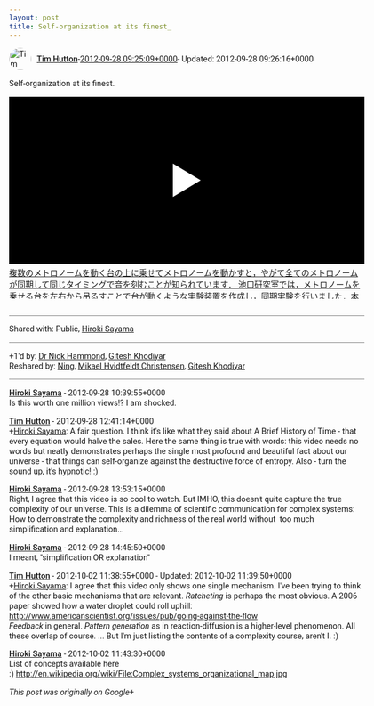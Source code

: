 ```yaml
---
layout: post
title: Self-organization at its finest_
---
```


<html><head><meta charset="utf-8"><title>Self-organization at its finest.</title><style>body {font: 11pt Roboto, Arial, sans-serif; max-width: 640px; margin: 24px;}.author-photo {border-radius: 50%; margin-right: 10px; width: 40px;}.author {font-weight: 500;}.main-content {margin: 15px 0 15px;}.post-title {font-weight: bold;}.location {display: block; margin-top: 15px;}.location img {float: left; margin-right: 5px; width: 20px;}.media-link {display: inline-block; max-width: 100%; vertical-align: top;}.media-link p {margin-top: 5px; max-height: 4em; overflow: scroll;}.media {max-height: 100vh; max-width: 100%;}.video-placeholder {background: black; display: flex; height: 300px; max-width: 100%; width: 640px;}.play-icon {border-bottom: 30px solid transparent; border-left: 50px solid white; border-top: 30px solid transparent; color: white; margin: auto;}.album {max-height: 800px; overflow: scroll; width: calc(100vw - 48px);}.album .media-link {margin-right: 5px; max-width: 250px;}.album .media {max-height: 250px;}.link-embed {border-top: 1px solid lightgrey; display: block; margin-top: 20px;}.link-embed img {max-width: 100%;}.inline-link-embed {display: block;}.inline-link-embed img {vertical-align: middle;}.link-title {display: inline-block; font-size: medium; font-weight: 300; padding-left: 1em;}.reshare-attribution {display: block; font-weight: bold; margin-bottom: 10px;}.poll-image {margin-bottom: 5px; max-height: 300px; max-width: 500px;}.poll-choice {align-items: center; display: flex; margin-bottom: 5px; max-width: 500px;}.poll-choice-percentage {background-color: lightblue; height: 100%; left: 0; position: absolute; z-index: -1;}.poll-choice-selected {margin-right: 5px;}.poll-choice-results {border: 1px solid lightgray; border-radius: 5px; display: flex; line-height: 40px; overflow: hidden; padding: 0 8px; position: relative;}.poll-choice-results, .poll-choice-description {flex-grow: 1; margin-right: 10px;}.poll-choice-image {width: 100%;}.poll-choice-image, .poll-choice-image img {max-height: 40px; max-width: 100px;}.poll-choice-votes {max-height: 100px; overflow: auto;}.plus-entity-embed {color: black; display: block; text-decoration: none;}.plus-entity-embed-cover-photo {max-height: 300px; max-width: 100%;}.plus-entity-embed-info {padding: 0 1em 1em;}.plus-entity-embed-info h2 {font-weight: 500; margin: 10px 0;}.plus-entity-embed-info p {font-size: small; margin: 0;}.collection-owner-avatar {border-radius: 50%; border: 2px solid white; height: 40px; margin-top: -22px;}.visibility {padding: 1em 0; border-top: 1px solid grey;}.post-activity {padding: 1em 0; border-top: 1px solid grey;}.comments {border-top: 1px solid gray; padding-top: 1em;}.comment + .comment {margin-top: 1em;}.comment .media-link, .comment .inline-link-embed {margin-top: 5px;}</style></head><body><div style="margin-bottom:1em;"><div style="display:flex; align-items:center"><img class="author-photo" src="https://lh4.googleusercontent.com/-epo4ZZKNqEw/AAAAAAAAAAI/AAAAAAAAVSU/qu3LpcHEnoQ/s64-c/photo.jpg" alt="Tim Hutton"><a href="https://plus.google.com/+TimHutton" target="_blank" class="author">Tim Hutton</a> - <a target="_blank" href="https://plus.google.com/+TimHutton/posts/9GVLgmkZZ7j">2012-09-28 09:25:09+0000</a><span> - Updated: 2012-09-28 09:26:16+0000</span></div><div class="main-content">Self-organization at its finest.</div><a href="http://www.youtube.com/watch?v=JWToUATLGzs" target="_blank" class="media-link"><div class="video-placeholder" title="複数のメトロノームを動く台の上に乗せてメトロノームを動かすと，やがて全てのメトロノームが同期して同じタイミングで音を刻むことが知られています． 池口研究室では，メトロノームを乗せる台を左右から吊るすことで台が動くような実験装置を作成し，同期実験を行いました．本動画では32個のメトロノームが同じタイミングで音を刻みます．"><span class="play-icon"></span></div><p>複数のメトロノームを動く台の上に乗せてメトロノームを動かすと，やがて全てのメトロノームが同期して同じタイミングで音を刻むことが知られています． 池口研究室では，メトロノームを乗せる台を左右から吊るすことで台が動くような実験装置を作成し，同期実験を行いました．本動画では32個のメトロノームが同じタイミングで音を刻みます．</p></a></div><div class="visibility">Shared with: Public, <a href="https://plus.google.com/108656957140823938500">Hiroki Sayama</a></div><div class="post-activity"><div class="plus-oners">+1'd by: <a href="https://plus.google.com/113547634851670311720">Dr Nick Hammond</a>, <a href="https://plus.google.com/105882661687265231815">Gitesh Khodiyar</a></div><div class="resharers">Reshared by: <a href="https://plus.google.com/101910309624248354209">Ning</a>, <a href="https://plus.google.com/108188448748343517647">Mikael Hvidtfeldt Christensen</a>, <a href="https://plus.google.com/105882661687265231815">Gitesh Khodiyar</a></div></div><div class="comments"><div class="comment"><a target="_blank" href="https://plus.google.com/108656957140823938500" class="author">Hiroki Sayama</a><span class="time"> - 2012-09-28 10:39:55+0000</span><div class="comment-content">Is this worth one million views!? I am shocked.</div></div><div class="comment"><a target="_blank" href="https://plus.google.com/+TimHutton" class="author">Tim Hutton</a><span class="time"> - 2012-09-28 12:41:14+0000</span><div class="comment-content"><span class="proflinkWrapper"><span class="proflinkPrefix">+</span><a class="proflink bidi_isolate" href="https://plus.google.com/108656957140823938500" oid="108656957140823938500" >Hiroki Sayama</a></span>: A fair question. I think it&#39;s like what they said about A Brief History of Time - that every equation would halve the sales. Here the same thing is true with words: this video needs no words but neatly demonstrates perhaps the single most profound and beautiful fact about our universe - that things can self-organize against the destructive force of entropy. Also - turn the sound up, it&#39;s hypnotic! :)</div></div><div class="comment"><a target="_blank" href="https://plus.google.com/108656957140823938500" class="author">Hiroki Sayama</a><span class="time"> - 2012-09-28 13:53:15+0000</span><div class="comment-content">Right, I agree that this video is so cool to watch. But IMHO, this doesn&#39;t quite capture the true complexity of our universe. This is a dilemma of scientific communication for complex systems: How to demonstrate the complexity and richness of the real world without  too much simplification and explanation...</div></div><div class="comment"><a target="_blank" href="https://plus.google.com/108656957140823938500" class="author">Hiroki Sayama</a><span class="time"> - 2012-09-28 14:45:50+0000</span><div class="comment-content">I meant, &quot;simplification OR explanation&quot;</div></div><div class="comment"><a target="_blank" href="https://plus.google.com/+TimHutton" class="author">Tim Hutton</a><span class="time"> - 2012-10-02 11:38:55+0000</span><span> - Updated: 2012-10-02 11:39:50+0000</span><div class="comment-content"><span class="proflinkWrapper"><span class="proflinkPrefix">+</span><a class="proflink bidi_isolate" href="https://plus.google.com/108656957140823938500" oid="108656957140823938500" >Hiroki Sayama</a></span>: I agree that this video only shows one single mechanism. I&#39;ve been trying to think of the other basic mechanisms that are relevant. <i>Ratcheting</i> is perhaps the most obvious. A 2006 paper showed how a water droplet could roll uphill: <a rel="nofollow" target="_blank" href="http://www.americanscientist.org/issues/pub/going-against-the-flow" class="ot-anchor bidi_isolate" jslog="10929; track:click" dir="ltr">http://www.americanscientist.org/issues/pub/going-against-the-flow</a><br><i>Feedback</i> in general. <i>Pattern generation</i> as in reaction-diffusion is a higher-level phenomenon. All these overlap of course. ... But I&#39;m just listing the contents of a complexity course, aren&#39;t I. :)</div></div><div class="comment"><a target="_blank" href="https://plus.google.com/108656957140823938500" class="author">Hiroki Sayama</a><span class="time"> - 2012-10-02 11:43:30+0000</span><div class="comment-content">List of concepts available here :) <a rel="nofollow" target="_blank" href="http://en.wikipedia.org/wiki/File:Complex_systems_organizational_map.jpg" class="ot-anchor bidi_isolate" jslog="10929; track:click" dir="ltr">http://en.wikipedia.org/wiki/File:Complex_systems_organizational_map.jpg</a></div></div></div></body></html>

<i>This post was originally on Google+</i>